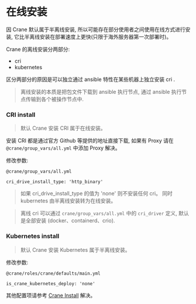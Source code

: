 # 在线安装

因 Crane 默认属于半离线安装, 所以可能存在部分使用者之间使用在线方式进行安装, 它比半离线安装在部署速度上更快(只限于海外服务器第一次部署时)。

Crane 的离线安装分两部分:
  * cri
  * kubernetes

区分两部分的原因是可以独立通过 ansible 特性在某些机器上独立安装 cri .

> 离线安装的本质是把包文件下载到 ansible 执行节点, 通过 ansible 执行节点传输到各个被操作节点中.

### CRI install

> 默认 Crane 安装 CRI 属于在线安装。

安装 CRI 都是通过官方 Github 等提供的地址直接下载, 如果有 Proxy 请在 `@crane/group_vars/all.yml` 中添加 Proxy 解决。

修改参数:

```
@crane/group_vars/all.yml

cri_drive_install_type: 'http_binary'
```

> 如果 cri_drive_install_type 的值为 'none' 则不安装任何 cri。 同时 kubernetes 由半离线安装转为在线安装。

> 离线 cri 可以通过 `crane/group_vars/all.yml` 中的 `cri_driver` 定义, 默认是全部安装 (docker、containerd、crio).


### Kubernetes install

> 默认 Crane 安装 Kubernetes 属于半离线安装。

修改参数:

```
@crane/roles/crane/defaults/main.yml

is_crane_kubernetes_deploy: 'none'
```

其他配置项请参考 [Crane Install](./INSTALL.md) 解决。